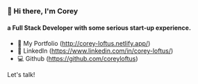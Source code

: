 ### 🌊 Hi there, I'm Corey
#### a Full Stack Developer with some serious start-up experience.

#### 
* 🎨 My Portfolio (<a href="http://corey-loftus.netlify.app/" target="_blank">http://corey-loftus.netlify.app/</a>)
* 💼 LinkedIn (<a href="http://corey-loftus.netlify.app/" target="_blank">https://www.linkedin.com/in/corey-loftus/</a>)
* 💻 Github (<a href="http://corey-loftus.netlify.app/" target="_blank">https://github.com/coreyloftus</a>)

Let's talk!

